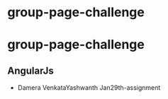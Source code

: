 # group-page-challenge
# group-page-challenge
## AngularJs
- Damera VenkataYashwanth
Jan29th-assignment
